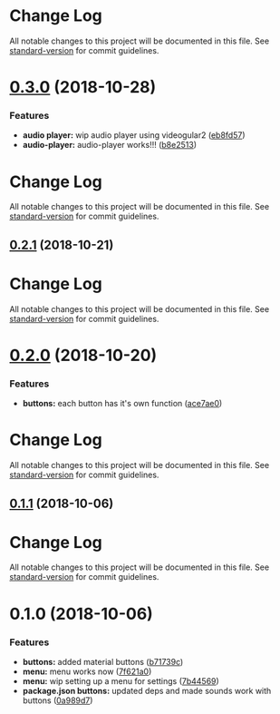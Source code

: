 # Change Log

All notable changes to this project will be documented in this file. See [standard-version](https://github.com/conventional-changelog/standard-version) for commit guidelines.

# [0.3.0](https://github.com/benhalverson/electron-angular-soundapp/compare/v0.2.1...v0.3.0) (2018-10-28)


### Features

* **audio player:** wip audio player using videogular2 ([eb8fd57](https://github.com/benhalverson/electron-angular-soundapp/commit/eb8fd57))
* **audio-player:** audio-player works!!! ([b8e2513](https://github.com/benhalverson/electron-angular-soundapp/commit/b8e2513))



# Change Log

All notable changes to this project will be documented in this file. See [standard-version](https://github.com/conventional-changelog/standard-version) for commit guidelines.

## [0.2.1](https://github.com/benhalverson/electron-angular-soundapp/compare/v0.2.0...v0.2.1) (2018-10-21)



# Change Log

All notable changes to this project will be documented in this file. See [standard-version](https://github.com/conventional-changelog/standard-version) for commit guidelines.

# [0.2.0](https://github.com/benhalverson/electron-angular-soundapp/compare/v0.1.1...v0.2.0) (2018-10-20)


### Features

* **buttons:** each button has it's own function ([ace7ae0](https://github.com/benhalverson/electron-angular-soundapp/commit/ace7ae0))



# Change Log

All notable changes to this project will be documented in this file. See [standard-version](https://github.com/conventional-changelog/standard-version) for commit guidelines.

## [0.1.1](https://github.com/benhalverson/electron-angular-soundapp/compare/v0.1.0...v0.1.1) (2018-10-06)



# Change Log

All notable changes to this project will be documented in this file. See [standard-version](https://github.com/conventional-changelog/standard-version) for commit guidelines.

# 0.1.0 (2018-10-06)


### Features

* **buttons:** added material buttons ([b71739c](https://github.com/benhalverson/electron-angular-soundapp/commit/b71739c))
* **menu:** menu works now ([7f621a0](https://github.com/benhalverson/electron-angular-soundapp/commit/7f621a0))
* **menu:** wip setting up a menu for settings ([7b44569](https://github.com/benhalverson/electron-angular-soundapp/commit/7b44569))
* **package.json buttons:** updated deps and made sounds work with buttons ([0a989d7](https://github.com/benhalverson/electron-angular-soundapp/commit/0a989d7))
